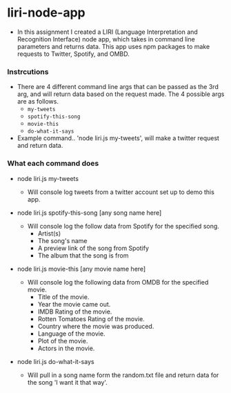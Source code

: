 # liri-node-app

* In this assignment I created a LIRI (Language Interpretation and Recognition Interface) node app, which takes in command line parameters and returns data. This app uses npm packages to make requests to Twitter, Spotify, and OMBD.

### Instrcutions

* There are 4 different command line args that can be passed as the 3rd arg, and will return data based on the request made. The 4 possible args are as follows.   
    * `my-tweets`
    * `spotify-this-song`
    * `movie-this`
    * `do-what-it-says`
* Example command.. 'node liri.js my-tweets', will make a twitter request and return data.

### What each command does

* node liri.js my-tweets
    * Will console log tweets from a twitter account set up to demo this app.

* node liri.js spotify-this-song [any song name here]
    * Will console log the follow data from Spotify for the specified song.
        * Artist(s)
        * The song's name
        * A preview link of the song from Spotify
        * The album that the song is from

* node liri.js movie-this [any movie name here]
    * Will console log the following data from OMDB for the specified movie.
        * Title of the movie.
        * Year the movie came out.
        * IMDB Rating of the movie.
        * Rotten Tomatoes Rating of the movie.
        * Country where the movie was produced.
        * Language of the movie.
        * Plot of the movie.
        * Actors in the movie.

* node liri.js do-what-it-says
    * Will pull in a song name form the random.txt file and return data for the song 'I want it that way'.

